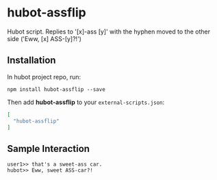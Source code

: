 # hubot-assflip

Hubot script. Replies to '[x]-ass [y]' with the hyphen moved to the other side ('Eww, [x] ASS-[y]?!')

## Installation

In hubot project repo, run:

`npm install hubot-assflip --save`

Then add **hubot-assflip** to your `external-scripts.json`:

```json
[
  "hubot-assflip"
]
```

## Sample Interaction

```
user1>> that's a sweet-ass car.
hubot>> Eww, sweet ASS-car?!
```